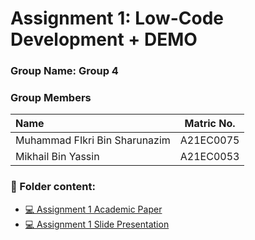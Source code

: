 # Assignment 1: Low-Code Development + DEMO
### Group Name: Group 4
### Group Members

| Name                                     | Matric No. |
| :---------------------------------------- | :-------------: |
| Muhammad FIkri Bin Sharunazim            |A21EC0075      |
| Mikhail Bin Yassin              |A21EC0053     |

### 📂 Folder content:
* [💻 Assignment 1 Academic Paper](https://github.com/mikhaiIy/Academic-Paper-EIS-2024/blob/main/Group%201/System%20Analysis%20Program%20Development%20(SAP)%20in%20Enterprise.pdf)
* [💻 Assignment 1  Slide Presentation](https://github.com/mikhaiIy/Academic-Paper-EIS-2024/blob/main/Group%201/Presentation%20SAP%20Group%201.pdf)


